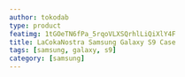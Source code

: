```yaml
---
author: tokodab
type: product
featimg: 1tGOeTN6fPa_5rqoVLXSQrhlLiQiXlY4F
title: LaCokaNostra Samsung Galaxy S9 Case
tags: [samsung, galaxy, s9]
category: [samsung]
---
```

